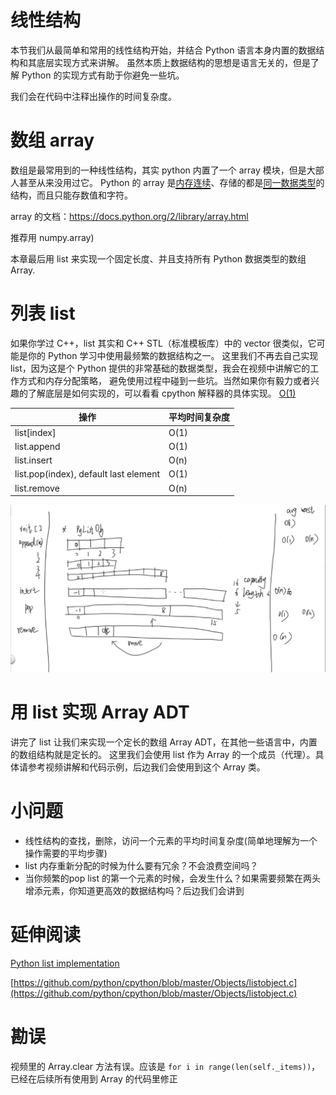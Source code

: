 # 线性结构
本节我们从最简单和常用的线性结构开始，并结合 Python 语言本身内置的数据结构和其底层实现方式来讲解。
虽然本质上数据结构的思想是语言无关的，但是了解 Python 的实现方式有助于你避免一些坑。

我们会在代码中注释出操作的时间复杂度。


# 数组 array

数组是最常用到的一种线性结构，其实 python 内置了一个 array 模块，但是大部人甚至从来没用过它。
Python 的 array 是<span style="border-bottom:2px solid black;">内存连续</span>、存储的都是<span style="border-bottom:2px solid black;">同一数据类型</span>的结构，而且只能存数值和字符。

array 的文档：https://docs.python.org/2/library/array.html

推荐用 numpy.array)

本章最后用 list 来实现一个固定长度、并且支持所有 Python 数据类型的数组 Array.


# 列表 list
如果你学过 C++，list 其实和 C++ STL（标准模板库）中的 vector 很类似，它可能是你的 Python 学习中使用最频繁的数据结构之一。
这里我们不再去自己实现 list，因为这是个 Python 提供的非常基础的数据类型，我会在视频中讲解它的工作方式和内存分配策略，
避免使用过程中碰到一些坑。当然如果你有毅力或者兴趣的了解底层是如何实现的，可以看看 cpython 解释器的具体实现。
[O(1)](http://gongsichuang.com/news/post/TygxKeS7gOS5iOaEj+aAnQ==.html#:~:text=O%20%281%29%E6%98%AF%E6%9C%80%E4%BD%8E%E7%9A%84%E6%97%B6%E7%A9%BA%E5%A4%8D%E6%9D%82%E5%BA%A6%EF%BC%8C%E4%B9%9F%E5%B0%B1%E6%98%AF%E8%80%97%E6%97%B6%2F%E8%80%97%E7%A9%BA%E9%97%B4%E4%B8%8E%E8%BE%93%E5%85%A5%E6%95%B0%E6%8D%AE%E5%A4%A7%E5%B0%8F%E6%97%A0%E5%85%B3%EF%BC%8C%E6%97%A0%E8%AE%BA%E8%BE%93%E5%85%A5%E6%95%B0%E6%8D%AE%E5%A2%9E%E5%A4%A7%E5%A4%9A%E5%B0%91%E5%80%8D%EF%BC%8C%E8%80%97%E6%97%B6%2F%E8%80%97%E7%A9%BA%E9%97%B4%E9%83%BD%E4%B8%8D%E5%8F%98%E3%80%82,%E5%93%88%E5%B8%8C%E7%AE%97%E6%B3%95%E5%B0%B1%E6%98%AF%E5%85%B8%E5%9E%8B%E7%9A%84O%20%281%29%E6%97%B6%E9%97%B4%E5%A4%8D%E6%9D%82%E5%BA%A6%EF%BC%8C%E6%97%A0%E8%AE%BA%E6%95%B0%E6%8D%AE%E8%A7%84%E6%A8%A1%E5%A4%9A%E5%A4%A7%EF%BC%8C%E9%83%BD%E5%8F%AF%E4%BB%A5%E5%9C%A8%E4%B8%80%E6%AC%A1%E8%AE%A1%E7%AE%97%E5%90%8E%E6%89%BE%E5%88%B0%E7%9B%AE%E6%A0%87%EF%BC%88%E4%B8%8D%E8%80%83%E8%99%91%E5%86%B2%E7%AA%81%E7%9A%84%E8%AF%9D%EF%BC%89%E3%80%82)

操作                                  | 平均时间复杂度 |
--------------------------------------|----------------|
list[index]                           | O(1)           |
list.append                           | O(1)           |
list.insert                           | O(n)           |
list.pop(index), default last element | O(1)           |
list.remove                           | O(n)           |

![](./list.png)

# 用 list 实现 Array ADT
讲完了 list 让我们来实现一个定长的数组 Array ADT，在其他一些语言中，内置的数组结构就是定长的。
这里我们会使用 list 作为 Array 的一个成员（代理）。具体请参考视频讲解和代码示例，后边我们会使用到这个 Array 类。


# 小问题
- 线性结构的查找，删除，访问一个元素的平均时间复杂度(简单地理解为一个操作需要的平均步骤)
- list 内存重新分配的时候为什么要有冗余？不会浪费空间吗？
- 当你频繁的pop list 的第一个元素的时候，会发生什么？如果需要频繁在两头增添元素，你知道更高效的数据结构吗？后边我们会讲到


# 延伸阅读

[Python list implementation](https://www.laurentluce.com/posts/python-list-implementation/)

[https://github.com/python/cpython/blob/master/Objects/listobject.c](https://github.com/python/cpython/blob/master/Objects/listobject.c)


# 勘误
视频里的 Array.clear 方法有误。应该是 `for i in range(len(self._items))`，已经在后续所有使用到 Array 的代码里修正
